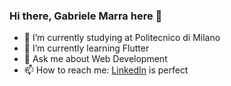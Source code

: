 ### Hi there, Gabriele Marra here 👋

- 🔭 I’m currently studying at Politecnico di Milano
- 🌱 I’m currently learning Flutter
- 💬 Ask me about Web Development
- 📫 How to reach me: [LinkedIn](https://www.linkedin.com/in/gabriele-marra/) is perfect

<!-- 
-👯 I’m looking to collaborate on ...
- 🤔 I’m looking for help with ...
- 😄 Pronouns: ...
- ⚡ Fun fact:
-->
